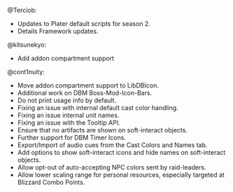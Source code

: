 @Terciob:
- Updates to Plater default scripts for season 2.
- Details Framework updates.

@kitsunekyo:
- Add addon compartment support

@cont1nuity:
- Move addon compartment support to LibDBIcon.
- Additional work on DBM Boss-Mod-Icon-Bars.
- Do not print usage info by default.
- Fixing an issue with internal default cast color handling.
- Fixing an issue internal unit names.
- Fixing an issue with the Tooltip API.
- Ensure that no artifacts are shown on soft-interact objects.
- Further support for DBM Timer Icons.
- Export/Import of audio cues from the Cast Colors and Names tab.
- Add options to show soft-interact icons and hide names on soft-interact objects.
- Allow opt-out of auto-accepting NPC colors sent by raid-leaders.
- Allow lower scaling range for personal resources, especially targeted at Blizzard Combo Points.

